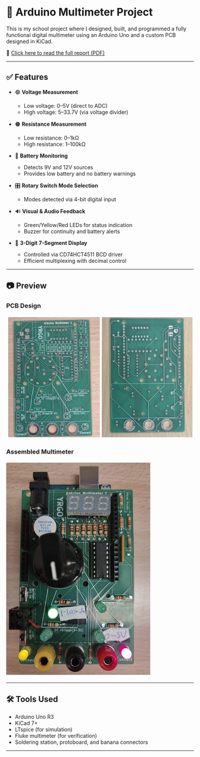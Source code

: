 # 🧪 Arduino Multimeter Project

This is my school project where I designed, built, and programmed a fully functional digital multimeter using an Arduino Uno and a custom PCB designed in KiCad.

📄 [Click here to read the full report (PDF)](docs/P2-Multimeter-Report.pdf)

---

## ✅ Features

- 🟢 **Voltage Measurement**
  - Low voltage: 0–5V (direct to ADC)
  - High voltage: 5–33.7V (via voltage divider)

- 🟠 **Resistance Measurement**
  - Low resistance: 0–1kΩ
  - High resistance: 1–100kΩ

- 🔋 **Battery Monitoring**
  - Detects 9V and 12V sources
  - Provides low battery and no battery warnings

- 🎛️ **Rotary Switch Mode Selection**
  - Modes detected via 4-bit digital input

- 🔊 **Visual & Audio Feedback**
  - Green/Yellow/Red LEDs for status indication
  - Buzzer for continuity and battery alerts

- 🔢 **3-Digit 7-Segment Display**
  - Controlled via CD74HCT4511 BCD driver
  - Efficient multiplexing with decimal control

---

## 📷 Preview

### PCB Design
![PCB Design](docs/pcb.jpg)

### Assembled Multimeter
![Assembled Multimeter](docs/multimeter.jpg)

---

## 🛠️ Tools Used

- Arduino Uno R3
- KiCad 7+
- LTspice (for simulation)
- Fluke multimeter (for verification)
- Soldering station, protoboard, and banana connectors

---
